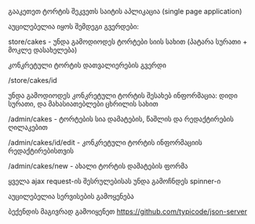 გააკეთეთ ტორტის შეკვეთს საიტის აპლიკაცია (single page application)

აუცილებელია იყოს შემდეგი გვერდები:

store/cakes - უნდა გამოდიოდეს ტორტები სიის სახით (პატარა სურათი + მოკლე დასახელება)

კონკრეტული ტორტის დათვალიერების გვერდი

/store/cakes/id

უნდა გამოდიოდეს კონკრეტული ტორტის შესახებ ინფორმაცია: დიდი სურათი, და მახასიათებლები ცხრილის სახით

/admin/cakes - ტორტების სია დამატების, წაშლის და რედაქტირების ღილაკებით

/admin/cakes/id/edit - კონკრეტული ტორტის ინფორმაციის რედაქტირებისთვის

/admin/cakes/new - ახალი ტორტის დამატების ფორმა

ყველა ajax request-ის შესრულებისას უნდა გამოჩნდეს spinner-ი

აუცილებელია სერვისების გამოყენება

ბექენდის მაგივრად გამოიყენეთ https://github.com/typicode/json-server
